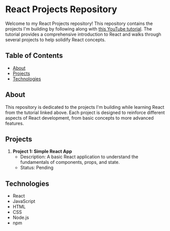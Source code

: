 # React Projects Repository

Welcome to my React Projects repository! This repository contains the projects I'm building by following along with [this YouTube tutorial](https://www.youtube.com/watch?v=bMknfKXIFA8&t=7579s). The tutorial provides a comprehensive introduction to React and walks through several projects to help solidify React concepts.

## Table of Contents

- [About](#about)
- [Projects](#projects)
- [Technologies](#technologies)

## About

This repository is dedicated to the projects I'm building while learning React from the tutorial linked above. Each project is designed to reinforce different aspects of React development, from basic concepts to more advanced features.

## Projects

1. **Project 1: Simple React App**
   - Description: A basic React application to understand the fundamentals of components, props, and state.
   - Status: Pending

## Technologies

- React
- JavaScript
- HTML
- CSS
- Node.js
- npm
